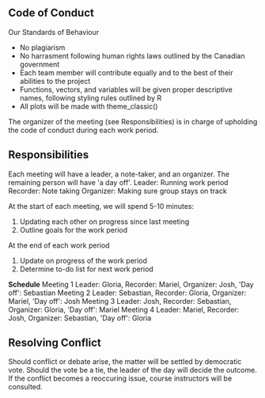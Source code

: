 ## Code of Conduct

Our Standards of Behaviour
- No plagiarism
- No harrasment following human rights laws outlined by the Canadian government
- Each team member will contribute equally and to the best of their abilities to the project
- Functions, vectors, and variables will be given proper descriptive names, following styling rules outlined by R
- All plots will be made with theme_classic()

The organizer of the meeting (see Responsibilities) is in charge of upholding the code of conduct during each work period.

## Responsibilities
Each meeting will have a leader, a note-taker, and an organizer. The remaining person will have 'a day off'.
  Leader: Running work period
  Recorder: Note taking
  Organizer: Making sure group stays on track

At the start of each meeting, we will spend 5-10 minutes:
  1. Updating each other on progress since last meeting
  2. Outline goals for the work period

At the end of each work period
  1. Update on progress of the work period
  2. Determine to-do list for next work period
  
**Schedule**
Meeting 1 Leader: Gloria, Recorder: Mariel, Organizer: Josh, 'Day off': Sebastian
Meeting 2 Leader: Sebastian, Recorder: Gloria, Organizer: Mariel, 'Day off': Josh
Meeting 3 Leader: Josh, Recorder: Sebastian, Organizer: Gloria, 'Day off': Mariel
Meeting 4 Leader: Mariel, Recorder: Josh, Organizer: Sebastian, 'Day off': Gloria

## Resolving Conflict
Should conflict or debate arise, the matter will be settled by democratic vote.
Should the vote be a tie, the leader of the day will decide the outcome.
If the conflict becomes a reoccuring issue, course instructors will be consulted.
